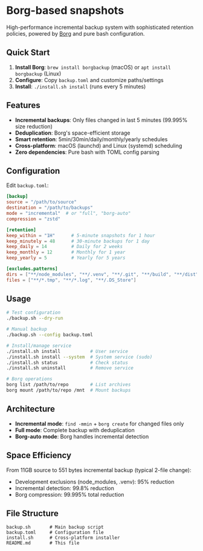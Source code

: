 # Borg-based snapshots

High-performance incremental backup system with sophisticated retention policies, powered by [Borg](https://www.borgbackup.org/) and pure bash configuration.

## Quick Start

1. **Install Borg**: `brew install borgbackup` (macOS) or `apt install borgbackup` (Linux)
2. **Configure**: Copy `backup.toml` and customize paths/settings
3. **Install**: `./install.sh install` (runs every 5 minutes)

## Features

- **Incremental backups**: Only files changed in last 5 minutes (99.995% size reduction)
- **Deduplication**: Borg's space-efficient storage
- **Smart retention**: 5min/30min/daily/monthly/yearly schedules
- **Cross-platform**: macOS (launchd) and Linux (systemd) scheduling
- **Zero dependencies**: Pure bash with TOML config parsing

## Configuration

Edit `backup.toml`:

```toml
[backup]
source = "/path/to/source"
destination = "/path/to/backups"
mode = "incremental"  # or "full", "borg-auto"
compression = "zstd"

[retention]
keep_within = "1H"      # 5-minute snapshots for 1 hour
keep_minutely = 48      # 30-minute backups for 1 day
keep_daily = 14         # Daily for 2 weeks
keep_monthly = 12       # Monthly for 1 year
keep_yearly = 5         # Yearly for 5 years

[excludes.patterns]
dirs = ["**/node_modules", "**/.venv", "**/.git", "**/build", "**/dist"]
files = ["**/*.tmp", "**/*.log", "**/.DS_Store"]
```

## Usage

```bash
# Test configuration
./backup.sh --dry-run

# Manual backup
./backup.sh --config backup.toml

# Install/manage service
./install.sh install           # User service
./install.sh install --system  # System service (sudo)
./install.sh status            # Check status
./install.sh uninstall         # Remove service

# Borg operations
borg list /path/to/repo        # List archives
borg mount /path/to/repo /mnt  # Mount backups
```

## Architecture

- **Incremental mode**: `find -mmin` + `borg create` for changed files only
- **Full mode**: Complete backup with deduplication
- **Borg-auto mode**: Borg handles incremental detection

## Space Efficiency

From 11GB source to 551 bytes incremental backup (typical 2-file change):
- Development exclusions (node_modules, .venv): 95% reduction
- Incremental detection: 99.8% reduction  
- Borg compression: 99.995% total reduction

## File Structure

```
backup.sh       # Main backup script
backup.toml     # Configuration file
install.sh      # Cross-platform installer
README.md       # This file
```
